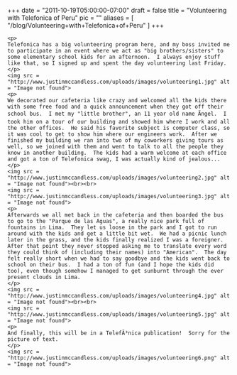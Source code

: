 
+++
date = "2011-10-19T05:00:00-07:00"
draft = false
title = "Volunteering with Telefonica of Peru"
pic = ""
aliases = [
  "/blog/Volunteering+with+Telefonica+of+Peru"
]
+++


	<p>
	Telefonica has a big volunteering program here, and my boss invited me to participate in an event where we act as "big brothers/sisters" to some elementary school kids for an afternoon.  I always enjoy stuff like that, so I signed up and spent the day volunteering last Friday.
	</p>
	<img src = "http://www.justinmccandless.com/uploads/images/volunteering1.jpg" alt = "Image not found">
	<p>
	We decorated our cafeteria like crazy and welcomed all the kids there with some free food and a quick announcement when they got off their school bus.  I met my "little brother", an 11 year old name Ãngel.  I took him on a tour of our building and showed him where I work and all the other offices.  He said his favorite subject is computer class, so it was cool to get to show him where our engineers work.  After we finished my building we ran into two of my coworkers giving tours as well, so we joined with them and went to talk to all the people they know in another building.  The kids had a warm welcome at each office and got a ton of Telefonica swag, I was actually kind of jealous...
	</p>
	<img src = "http://www.justinmccandless.com/uploads/images/volunteering2.jpg" alt = "Image not found"><br><br>
	<img src = "http://www.justinmccandless.com/uploads/images/volunteering3.jpg" alt = "Image not found">
	<p>
	Afterwards we all met back in the cafeteria and then boarded the bus to go to the "Parque de las Aguas", a really nice park full of fountains in Lima.  They let us loose in the park and I got to run around with the kids and get a little bit wet.  We had a picnic lunch later in the grass, and the kids finally realized I was a foreigner.  After that point they never stopped asking me to translate every word they could think of (including their names) into "American".  The day felt really short when we had to say goodbye and the kids went back to school on their bus.  I had a ton of fun (and I hope the kids did too), even though somehow I managed to get sunburnt through the ever present clouds in Lima.
	</p>
	<img src = "http://www.justinmccandless.com/uploads/images/volunteering4.jpg" alt = "Image not found"><br><br>
	<img src = "http://www.justinmccandless.com/uploads/images/volunteering5.jpg" alt = "Image not found"> 
	<p>
	And finally, this will be in a TelefÃ³nica publication!  Sorry for the picture of text.
	</p>
	<img src = "http://www.justinmccandless.com/uploads/images/volunteering6.png" alt = "Image not found"> 
	